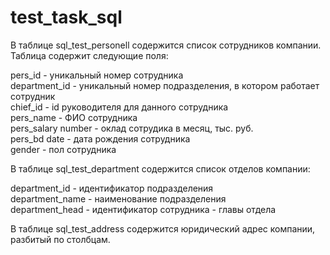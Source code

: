 # test_task_sql

В таблице sql_test_personell содержится список сотрудников компании.
Таблица содержит следующие поля:

pers_id                    - уникальный номер сотрудника\
department_id              - уникальный номер подразделения, в котором работает сотрудник\
chief_id                   - id руководителя для данного сотрудника\
pers_name                  - ФИО сотрудника\
pers_salary number         - оклад сотрудика в месяц, тыс. руб.\
pers_bd date               - дата рождения сотрудника\
gender                     - пол сотрудника

В таблице sql_test_department содержится список отделов компании:

department_id                 - идентификатор подразделения\
department_name               - наименование подразделения\
department_head               - идентификатор сотрудника - главы отдела

В таблице sql_test_address содержится юридический адрес компании, разбитый по столбцам.
